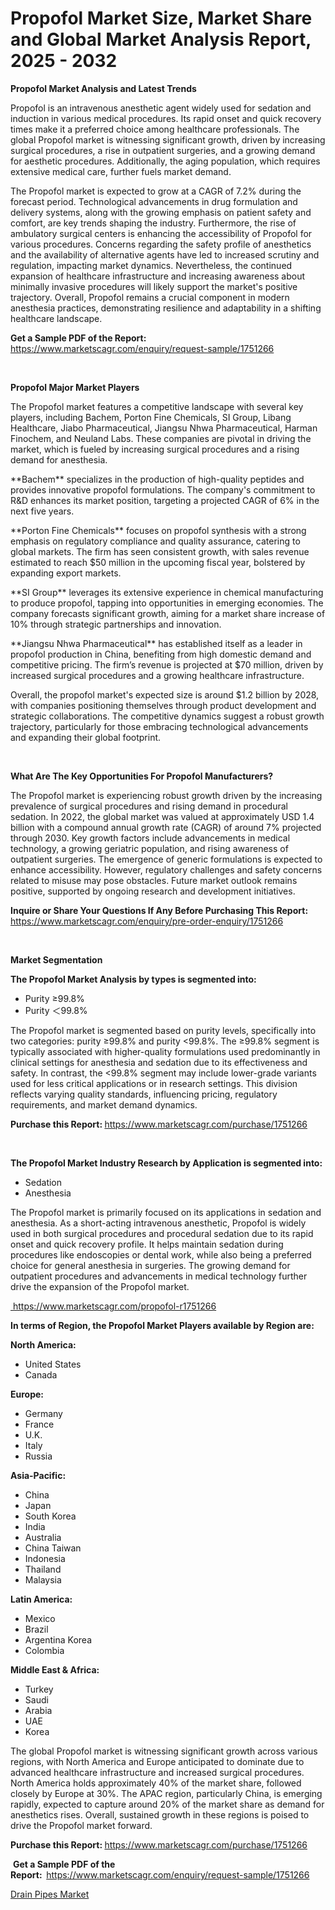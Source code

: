 <p><h1>Propofol Market Size, Market Share and Global Market Analysis Report, 2025 - 2032</h1></p><p><strong>Propofol Market Analysis and Latest Trends</strong></p>
<p><p>Propofol is an intravenous anesthetic agent widely used for sedation and induction in various medical procedures. Its rapid onset and quick recovery times make it a preferred choice among healthcare professionals. The global Propofol market is witnessing significant growth, driven by increasing surgical procedures, a rise in outpatient surgeries, and a growing demand for aesthetic procedures. Additionally, the aging population, which requires extensive medical care, further fuels market demand.</p><p>The Propofol market is expected to grow at a CAGR of 7.2% during the forecast period. Technological advancements in drug formulation and delivery systems, along with the growing emphasis on patient safety and comfort, are key trends shaping the industry. Furthermore, the rise of ambulatory surgical centers is enhancing the accessibility of Propofol for various procedures. Concerns regarding the safety profile of anesthetics and the availability of alternative agents have led to increased scrutiny and regulation, impacting market dynamics. Nevertheless, the continued expansion of healthcare infrastructure and increasing awareness about minimally invasive procedures will likely support the market's positive trajectory. Overall, Propofol remains a crucial component in modern anesthesia practices, demonstrating resilience and adaptability in a shifting healthcare landscape.</p></p>
<p><strong>Get a Sample PDF of the Report:&nbsp;</strong> <a href="https://www.marketscagr.com/enquiry/request-sample/1751266?utm_campaign=2239&utm_medium=2&utm_source=Github&utm_content=ia&utm_term=15022025&utm_id=propofol">https://www.marketscagr.com/enquiry/request-sample/1751266</a></p>
<p>&nbsp;</p>
<p><strong>Propofol Major Market Players</strong></p>
<p><p>The Propofol market features a competitive landscape with several key players, including Bachem, Porton Fine Chemicals, SI Group, Libang Healthcare, Jiabo Pharmaceutical, Jiangsu Nhwa Pharmaceutical, Harman Finochem, and Neuland Labs. These companies are pivotal in driving the market, which is fueled by increasing surgical procedures and a rising demand for anesthesia.</p><p>**Bachem** specializes in the production of high-quality peptides and provides innovative propofol formulations. The company's commitment to R&D enhances its market position, targeting a projected CAGR of 6% in the next five years.</p><p>**Porton Fine Chemicals** focuses on propofol synthesis with a strong emphasis on regulatory compliance and quality assurance, catering to global markets. The firm has seen consistent growth, with sales revenue estimated to reach $50 million in the upcoming fiscal year, bolstered by expanding export markets.</p><p>**SI Group** leverages its extensive experience in chemical manufacturing to produce propofol, tapping into opportunities in emerging economies. The company forecasts significant growth, aiming for a market share increase of 10% through strategic partnerships and innovation.</p><p>**Jiangsu Nhwa Pharmaceutical** has established itself as a leader in propofol production in China, benefiting from high domestic demand and competitive pricing. The firm’s revenue is projected at $70 million, driven by increased surgical procedures and a growing healthcare infrastructure.</p><p>Overall, the propofol market's expected size is around $1.2 billion by 2028, with companies positioning themselves through product development and strategic collaborations. The competitive dynamics suggest a robust growth trajectory, particularly for those embracing technological advancements and expanding their global footprint.</p></p>
<p>&nbsp;</p>
<p><strong>What Are The Key Opportunities For Propofol Manufacturers?</strong></p>
<p><p>The Propofol market is experiencing robust growth driven by the increasing prevalence of surgical procedures and rising demand in procedural sedation. In 2022, the global market was valued at approximately USD 1.4 billion with a compound annual growth rate (CAGR) of around 7% projected through 2030. Key growth factors include advancements in medical technology, a growing geriatric population, and rising awareness of outpatient surgeries. The emergence of generic formulations is expected to enhance accessibility. However, regulatory challenges and safety concerns related to misuse may pose obstacles. Future market outlook remains positive, supported by ongoing research and development initiatives.</p></p>
<p><strong>Inquire or Share Your Questions If Any Before Purchasing This Report:</strong> <a href="https://www.marketscagr.com/enquiry/pre-order-enquiry/1751266?utm_campaign=2239&utm_medium=2&utm_source=Github&utm_content=ia&utm_term=15022025&utm_id=propofol">https://www.marketscagr.com/enquiry/pre-order-enquiry/1751266</a></p>
<p>&nbsp;</p>
<p><strong>Market Segmentation</strong></p>
<p><strong>The Propofol Market Analysis by types is segmented into:</strong></p>
<p><ul><li>Purity ≥99.8%</li><li>Purity ＜99.8%</li></ul></p>
<p><p>The Propofol market is segmented based on purity levels, specifically into two categories: purity ≥99.8% and purity <99.8%. The ≥99.8% segment is typically associated with higher-quality formulations used predominantly in clinical settings for anesthesia and sedation due to its effectiveness and safety. In contrast, the <99.8% segment may include lower-grade variants used for less critical applications or in research settings. This division reflects varying quality standards, influencing pricing, regulatory requirements, and market demand dynamics.</p></p>
<p><strong>Purchase this Report:&nbsp;</strong><a href="https://www.marketscagr.com/purchase/1751266?utm_campaign=2239&utm_medium=2&utm_source=Github&utm_content=ia&utm_term=15022025&utm_id=propofol">https://www.marketscagr.com/purchase/1751266</a></p>
<p>&nbsp;</p>
<p><strong>The Propofol Market Industry Research by Application is segmented into:</strong></p>
<p><ul><li>Sedation</li><li>Anesthesia</li></ul></p>
<p><p>The Propofol market is primarily focused on its applications in sedation and anesthesia. As a short-acting intravenous anesthetic, Propofol is widely used in both surgical procedures and procedural sedation due to its rapid onset and quick recovery profile. It helps maintain sedation during procedures like endoscopies or dental work, while also being a preferred choice for general anesthesia in surgeries. The growing demand for outpatient procedures and advancements in medical technology further drive the expansion of the Propofol market.</p></p>
<p><a href="https://www.marketscagr.com/propofol-r1751266?utm_campaign=2239&utm_medium=2&utm_source=Github&utm_content=ia&utm_term=15022025&utm_id=propofol">&nbsp;https://www.marketscagr.com/propofol-r1751266</a></p>
<p><strong>In terms of Region, the Propofol Market Players available by Region are:</strong></p>
<p>
    <p> <strong> North America: </strong>
        <ul>
            <li>United States</li>
            <li>Canada</li>
        </ul>
        </p> 
    <p> <strong> Europe: </strong>
        <ul>
            <li>Germany</li>
            <li>France</li>
            <li>U.K.</li>
            <li>Italy</li>
            <li>Russia</li>
        </ul>
        </p> 
    <p> <strong> Asia-Pacific: </strong>
        <ul>
            <li>China</li>
            <li>Japan</li>
            <li>South Korea</li>
            <li>India</li>
            <li>Australia</li>
            <li>China Taiwan</li>
            <li>Indonesia</li>
            <li>Thailand</li>
            <li>Malaysia</li>
        </ul>
        </p> 
    <p> <strong> Latin America: </strong>
        <ul>
            <li>Mexico</li>
            <li>Brazil</li>
            <li>Argentina Korea</li>
            <li>Colombia</li>
        </ul>
        </p> 
    <p> <strong> Middle East & Africa: </strong>
        <ul>
            <li>Turkey</li>
            <li>Saudi</li>
            <li>Arabia</li>
            <li>UAE</li>
            <li>Korea</li>
        </ul>
    </p>
    </p>
<p><p>The global Propofol market is witnessing significant growth across various regions, with North America and Europe anticipated to dominate due to advanced healthcare infrastructure and increased surgical procedures. North America holds approximately 40% of the market share, followed closely by Europe at 30%. The APAC region, particularly China, is emerging rapidly, expected to capture around 20% of the market share as demand for anesthetics rises. Overall, sustained growth in these regions is poised to drive the Propofol market forward.</p></p>
<p><strong>Purchase this Report: </strong><a href="https://www.marketscagr.com/purchase/1751266?utm_campaign=2239&utm_medium=2&utm_source=Github&utm_content=ia&utm_term=15022025&utm_id=propofol">https://www.marketscagr.com/purchase/1751266</a></p>
<p>&nbsp;<strong>Get a Sample PDF of the Report:&nbsp;&nbsp;</strong><a href="https://www.marketscagr.com/enquiry/request-sample/1751266?utm_campaign=2239&utm_medium=2&utm_source=Github&utm_content=ia&utm_term=15022025&utm_id=propofol">https://www.marketscagr.com/enquiry/request-sample/1751266</a></p>
<p><strong></strong></p>
<p><p><a href="https://github.com/millionkaryn68/Market-Research-Report-List-1/blob/main/drain-pipes-market.md?utm_campaign=2239&utm_medium=2&utm_source=Github&utm_content=ia&utm_term=15022025&utm_id=propofol">Drain Pipes Market</a></p></p>